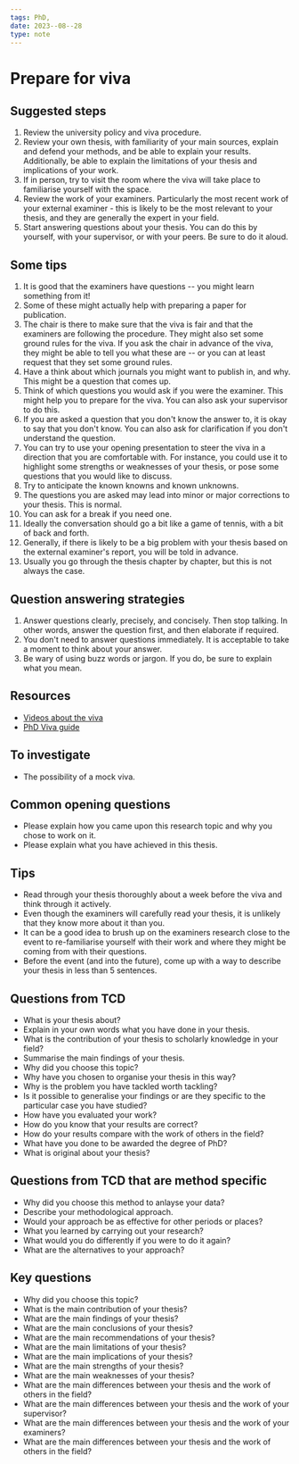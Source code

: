 ```yaml
---
tags: PhD,
date: 2023--08--28
type: note
---
```


# Prepare for viva

## Suggested steps

1. Review the university policy and viva procedure.
2. Review your own thesis, with familiarity of your main sources, explain and defend your methods, and be able to explain your results. Additionally, be able to explain the limitations of your thesis and implications of your work.
3. If in person, try to visit the room where the viva will take place to familiarise yourself with the space.
4. Review the work of your examiners. Particularly the most recent work of your external examiner - this is likely to be the most relevant to your thesis, and they are generally the expert in your field.
5. Start answering questions about your thesis. You can do this by yourself, with your supervisor, or with your peers. Be sure to do it aloud.

## Some tips

1. It is good that the examiners have questions -- you might learn something from it!
2. Some of these might actually help with preparing a paper for publication.
3. The chair is there to make sure that the viva is fair and that the examiners are following the procedure. They might also set some ground rules for the viva. If you ask the chair in advance of the viva, they might be able to tell you what these are -- or you can at least request that they set some ground rules.
4. Have a think about which journals you might want to publish in, and why. This might be a question that comes up.
5. Think of which questions you would ask if you were the examiner. This might help you to prepare for the viva. You can also ask your supervisor to do this.
6. If you are asked a question that you don't know the answer to, it is okay to say that you don't know. You can also ask for clarification if you don't understand the question.
7. You can try to use your opening presentation to steer the viva in a direction that you are comfortable with. For instance, you could use it to highlight some strengths or weaknesses of your thesis, or pose some questions that you would like to discuss.
8. Try to anticipate the known knowns and known unknowns.
9. The questions you are asked may lead into minor or major corrections to your thesis. This is normal.
10. You can ask for a break if you need one.
11. Ideally the conversation should go a bit like a game of tennis, with a bit of back and forth.
12. Generally, if there is likely to be a big problem with your thesis based on the external examiner's report, you will be told in advance.
13. Usually you go through the thesis chapter by chapter, but this is not always the case.

## Question answering strategies

1. Answer questions clearly, precisely, and concisely. Then stop talking. In other words, answer the question first, and then elaborate if required.
2. You don't need to answer questions immediately. It is acceptable to take a moment to think about your answer.
3. Be wary of using buzz words or jargon. If you do, be sure to explain what you mean.

## Resources

- [Videos about the viva](https://port.sas.ac.uk/mod/page/view.php?id=1927)
- [PhD Viva guide](https://www.universityofgalway.ie/media/graduatestudies/files/phdvivaguide/phd_viva_guide.pdf)

## To investigate

- The possibility of a mock viva.

## Common opening questions

- Please explain how you came upon this research topic and why you chose to work on it.
- Please explain what you have achieved in this thesis.

## Tips

- Read through your thesis thoroughly about a week before the viva and think through it actively.
- Even though the examiners will carefully read your thesis, it is unlikely that they know more about it than you.
- It can be a good idea to brush up on the examiners research close to the event to re-familiarise yourself with their work and where they might be coming from with their questions.
- Before the event (and into the future), come up with a way to describe your thesis in less than 5 sentences.

## Questions from TCD

- What is your thesis about?
- Explain in your own words what you have done in your thesis.
- What is the contribution of your thesis to scholarly knowledge in your field?
- Summarise the main findings of your thesis.
- Why did you choose this topic?
- Why have you chosen to organise your thesis in this way?
- Why is the problem you have tackled worth tackling?
- Is it possible to generalise your findings or are they specific to the particular case you have studied?
- How have you evaluated your work?
- How do you know that your results are correct?
- How do your results compare with the work of others in the field?
- What have you done to be awarded the degree of PhD?
- What is original about your thesis?

## Questions from TCD that are method specific

- Why did you choose this method to anlayse your data?
- Describe your methodological approach.
- Would your approach be as effective for other periods or places?
- What you learned by carrying out your research?
- What would you do differently if you were to do it again?
- What are the alternatives to your approach?

## Key questions

- Why did you choose this topic?
- What is the main contribution of your thesis?
- What are the main findings of your thesis?
- What are the main conclusions of your thesis?
- What are the main recommendations of your thesis?
- What are the main limitations of your thesis?
- What are the main implications of your thesis?
- What are the main strengths of your thesis?
- What are the main weaknesses of your thesis?
- What are the main differences between your thesis and the work of others in the field?
- What are the main differences between your thesis and the work of your supervisor?
- What are the main differences between your thesis and the work of your examiners?
- What are the main differences between your thesis and the work of others in the field?
